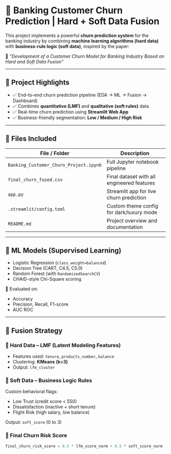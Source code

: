 # 🧠 Banking Customer Churn Prediction | Hard + Soft Data Fusion

This project implements a powerful **churn prediction system** for the banking industry by combining **machine learning algorithms (hard data)** with **business-rule logic (soft data)**, inspired by the paper:

📄 *"Development of a Customer Churn Model for Banking Industry Based on Hard and Soft Data Fusion"*

---

## 🚀 Project Highlights

- ✅ End-to-end churn prediction pipeline (EDA → ML → Fusion → Dashboard)
- ✅ Combines **quantitative (LMF)** and **qualitative (soft rules)** data
- ✅ Real-time churn prediction using **Streamlit Web App**
- ✅ Business-friendly segmentation: **Low / Medium / High Risk**

---

## 📁 Files Included

| File / Folder | Description |
|---------------|-------------|
| `Banking_Customer_Churn_Project.ipynb` | Full Jupyter notebook pipeline |
| `final_churn_fused.csv` | Final dataset with all engineered features |
| `app.py` | Streamlit app for live churn prediction |
| `.streamlit/config.toml` | Custom theme config for dark/luxury mode |
| `README.md` | Project overview and documentation |

---

## 🧱 ML Models (Supervised Learning)

- Logistic Regression (`class_weight=balanced`)
- Decision Tree (CART, C4.5, C5.0)
- Random Forest (with `RandomizedSearchCV`)
- CHAID-style Chi-Square scoring

📌 Evaluated on:
- Accuracy
- Precision, Recall, F1-score
- AUC ROC

---

## 🧩 Fusion Strategy

### 🔸 Hard Data – LMF (Latent Modeling Features)
- Features used: `tenure`, `products_number`, `balance`
- Clustering: **KMeans (k=3)**
- Output: `lfm_cluster`

### 🔸 Soft Data – Business Logic Rules
Custom behavioral flags:
- Low Trust (credit score < 550)
- Dissatisfaction (inactive + short tenure)
- Flight Risk (high salary, low balance)

Output: `soft_score` (0 to 3)

### 🔸 Final Churn Risk Score
```python
final_churn_risk_score = 0.5 * lfm_score_norm + 0.5 * soft_score_norm
